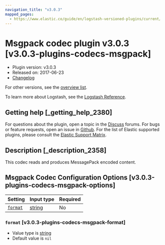 ```yaml
---
navigation_title: "v3.0.3"
mapped_pages:
  - https://www.elastic.co/guide/en/logstash-versioned-plugins/current/v3.0.3-plugins-codecs-msgpack.html
---
```


# Msgpack codec plugin v3.0.3 [v3.0.3-plugins-codecs-msgpack]

* Plugin version: v3.0.3
* Released on: 2017-06-23
* [Changelog](https://github.com/logstash-plugins/logstash-codec-msgpack/blob/v3.0.3/CHANGELOG.md)

For other versions, see the [overview list](codec-msgpack-index.md).

To learn more about Logstash, see the [Logstash Reference](https://www.elastic.co/guide/en/logstash/current/index.html).

## Getting help [_getting_help_2380]

For questions about the plugin, open a topic in the [Discuss](http://discuss.elastic.co) forums. For bugs or feature requests, open an issue in [Github](https://github.com/logstash-plugins/logstash-codec-msgpack). For the list of Elastic supported plugins, please consult the [Elastic Support Matrix](https://www.elastic.co/support/matrix#matrix_logstash_plugins).

## Description [_description_2358]

This codec reads and produces MessagePack encoded content.

## Msgpack Codec Configuration Options [v3.0.3-plugins-codecs-msgpack-options]

| Setting | Input type | Required |
| :- | :- | :- |
| [`format`](v3-0-3-plugins-codecs-msgpack.md#v3.0.3-plugins-codecs-msgpack-format) | [string](/lsr/value-types.md#string) | No |

### `format` [v3.0.3-plugins-codecs-msgpack-format]

* Value type is [string](/lsr/value-types.md#string)
* Default value is `nil`

